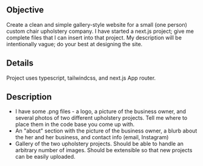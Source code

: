 ## Objective 
Create a clean and simple gallery-style website for a small (one person) custom chair upholstery company. I have started a next.js project; give me complete files that I can insert into that project. My description will be intentionally vague; do your best at designing the site.

## Details
Project uses typescript, tailwindcss, and next.js App router.

## Description
* I have some .png files - a logo, a picture of the business owner, and several photos of two different upholstery projects. Tell me where to place them in the code base you come up with.
* An "about" section with the picture of the business owner, a blurb about the her and her business, and contact info (email, Instagram)
* Gallery of the two upholstery projects. Should be able to handle an arbitrary number of images. Should be extensible so that new projects can be easily uploaded.